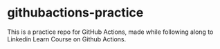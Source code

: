 # githubactions-practice

This is a practice repo for GitHub Actions, made while following along to Linkedin Learn Course on Github Actions.

